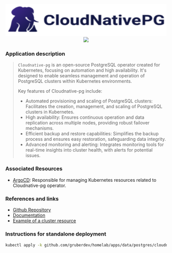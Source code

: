 <p align="center">
  <img width="550" height="100" src="https://raw.githubusercontent.com/gruberdev/homelab/main/docs/assets/logos/cloudnative.png" />
  <br />
  <img src="https://img.shields.io/github/v/release/cloudnative-pg/cloudnative-pg?label=Latest%20Version&logo=github&style=for-the-badge" />
</p>

### Application description

> `Cloudnative-pg` is an open-source PostgreSQL operator created for Kubernetes, focusing on automation and high availability. It's designed to enable seamless management and operation of PostgreSQL clusters within Kubernetes environments.
>
> Key features of Cloudnative-pg include:
> - Automated provisioning and scaling of PostgreSQL clusters: Facilitates the creation, management, and scaling of PostgreSQL clusters in Kubernetes.
> - High availability: Ensures continuous operation and data replication across multiple nodes, providing robust failover mechanisms.
> - Efficient backup and restore capabilities: Simplifies the backup process and ensures easy restoration, safeguarding data integrity.
> - Advanced monitoring and alerting: Integrates monitoring tools for real-time insights into cluster health, with alerts for potential issues.
>

### Associated Resources

- [ArgoCD][argo-uri]: Responsible for managing Kubernetes resources related to Cloudnative-pg operator.

### References and links

- [Github Repository][github-uri]
- [Documentation][docs-uri]
- [Example of a cluster resource][example-uri]

### Instructions for standalone deployment

```bash
kubectl apply -k github.com/gruberdev/homelab/apps/data/postgres/cloudnative
```

[github-uri]: https://github.com/chalk-hwang/home-ops
[argo-uri]: https://github.com/chalk-hwang/home-ops/tree/main/argocd
[example-uri]: https://github.com/chalk-hwang/home-ops/blob/main/apps/services/n8n/base/db.yaml
[docs-uri]: https://postgres-operator.readthedocs.io/en/latest/
